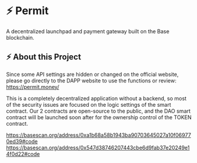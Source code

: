 # ⚡ Permit

A decentralized launchpad and payment gateway built on the Base blockchain.

## ⚡ About this Project

Since some API settings are hidden or changed on the official website, please go directly to the DAPP website to use the functions or review: https://permit.money/

This is a completely decentralized application without a backend, so most of the security issues are focused on the logic settings of the smart contract. Our 2 contracts are open-source to the public, and the DAO smart contract will be launched soon after for the ownership control of the TOKEN contract.

https://basescan.org/address/0xa1b68a58b1943ba90703645027a10f069770ed39#code
https://basescan.org/address/0x547d38746207443cbe6d9fab37e20249e14f0d22#code
